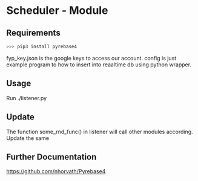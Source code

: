 # Scheduler - Module

## Requirements
```py
>>> pip3 install pyrebase4
```
fyp_key.json is the google keys to access our account.
config is just example program to how to insert into reaaltime db using python wrapper.

## Usage
Run ./listener.py

## Update
The function some_rnd_func() in listener will call other modules according. Update the same

## Further Documentation
https://github.com/nhorvath/Pyrebase4
